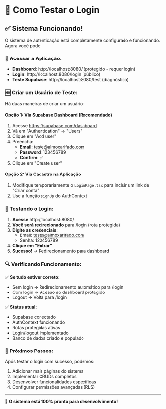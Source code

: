 # 🔐 Como Testar o Login

## ✅ Sistema Funcionando!

O sistema de autenticação está completamente configurado e funcionando. Agora você pode:

### 📱 **Acessar a Aplicação:**
- **Dashboard**: http://localhost:8080/ (protegido - requer login)
- **Login**: http://localhost:8080/login (público)
- **Teste Supabase**: http://localhost:8080/test (diagnóstico)

### 🆕 **Criar um Usuário de Teste:**

Há duas maneiras de criar um usuário:

#### **Opção 1: Via Supabase Dashboard (Recomendado)**
1. Acesse https://supabase.com/dashboard
2. Vá em "Authentication" → "Users"
3. Clique em "Add user"
4. Preencha:
   - **Email**: teste@almoxarifado.com
   - **Password**: 123456789
   - **Confirm**: ✅
5. Clique em "Create user"

#### **Opção 2: Via Cadastro na Aplicação**
1. Modifique temporariamente o `LoginPage.tsx` para incluir um link de "Criar conta"
2. Use a função `signUp` do AuthContext

### 🧪 **Testando o Login:**

1. **Acesse** http://localhost:8080/
2. **Você será redirecionado** para /login (rota protegida)
3. **Digite as credenciais**:
   - Email: teste@almoxarifado.com
   - Senha: 123456789
4. **Clique em "Entrar"**
5. **Sucesso!** → Redirecionamento para dashboard

### 🔍 **Verificando Funcionamento:**

✅ **Se tudo estiver correto:**
- Sem login → Redirecionamento automático para /login
- Com login → Acesso ao dashboard protegido
- Logout → Volta para /login

✅ **Status atual:**
- Supabase conectado
- AuthContext funcionando
- Rotas protegidas ativas
- Login/logout implementado
- Banco de dados criado e populado

### 🚀 **Próximos Passos:**
Após testar o login com sucesso, podemos:
1. Adicionar mais páginas do sistema
2. Implementar CRUDs completos
3. Desenvolver funcionalidades específicas
4. Configurar permissões avançadas (RLS)

---
**🎉 O sistema está 100% pronto para desenvolvimento!**